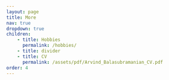 ```yaml
---
layout: page
title: More
nav: true
dropdown: true
children: 
    - title: Hobbies
      permalink: /hobbies/
    - title: divider
    - title: CV
      permalink: /assets/pdf/Arvind_Balasubramanian_CV.pdf
order: 4
---
```

